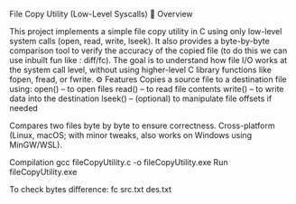File Copy Utility (Low-Level Syscalls)
📌 Overview

This project implements a simple file copy utility in C using only low-level system calls (open, read, write, lseek).
It also provides a byte-by-byte comparison tool to verify the accuracy of the copied file (to do this we can use inbuilt fun like : diff/fc).
The goal is to understand how file I/O works at the system call level, without using higher-level C library functions like fopen, fread, or fwrite.
⚙️ Features
Copies a source file to a destination file using:
open() – to open files
read() – to read file contents
write() – to write data into the destination
lseek() – (optional) to manipulate file offsets if needed

Compares two files byte by byte to ensure correctness.
Cross-platform (Linux, macOS; with minor tweaks, also works on Windows using MinGW/WSL).

Compilation
gcc fileCopyUtility.c -o fileCopyUtility.exe
Run
fileCopyUtility.exe <src file> <destination file>

To check bytes difference:
fc src.txt des.txt
